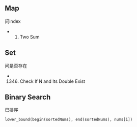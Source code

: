 
## Map
问index
- 1. Two Sum

## Set
问是否存在
- 1346. Check If N and Its Double Exist


## Binary Search
已排序
```
lower_bound(begin(sortedNums), end(sortedNums), nums[i])
```